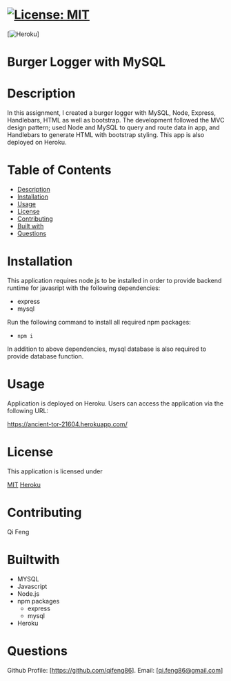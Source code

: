 # [![License: MIT](https://img.shields.io/badge/License-MIT-yellow.svg)](https://opensource.org/licenses/MIT)
[![Heroku](https://heroku-badge.herokuapp.com/?app=heroku-badge)]



# Burger Logger with MySQL

# Description

In this assignment, I created a burger logger with MySQL, Node, Express, Handlebars, HTML as well as bootstrap. The development followed the MVC design pattern; used Node and MySQL to query and route data in app, and Handlebars to generate HTML with bootstrap styling. This app is also deployed on Heroku.

# Table of Contents
* [Description](#description)
* [Installation](#installation)
* [Usage](#usage)
* [License](#license)
* [Contributing](#contribute)
* [Built with](#Builtwith)
* [Questions](#questions)

# Installation

This application requires node.js to be installed in order to provide backend runtime for javasript with the following dependencies:

- express
- mysql

Run the following command to install all required npm packages:

- `npm i`

In addition to above dependencies, mysql database is also required to provide database function.



# Usage
Application is deployed on Heroku. Users can access the application via the following URL:

https://ancient-tor-21604.herokuapp.com/

# License

This application is licensed under 

[MIT](https://github.com/qifeng86/Burger-logger-with-MySQL/blob/main/LICENSE)
[Heroku]()

# Contributing

Qi Feng

# Builtwith
- MYSQL
- Javascript
- Node.js
- npm packages
  - express
  - mysql
- Heroku
  
# Questions

Github Profile: [https://github.com/qifeng86]. Email: [qi.feng86@gmail.com]
